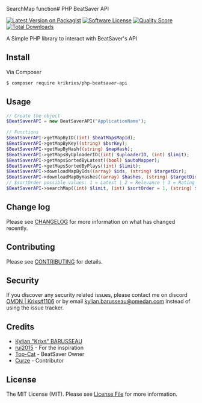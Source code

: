 SearchMap function# PHP BeatSaver API

[![Latest Version on Packagist][ico-version]][link-packagist]
[![Software License][ico-license]](LICENSE.md)
[![Quality Score][ico-code-quality]][link-code-quality]
[![Total Downloads][ico-downloads]][link-downloads]

A Simple PHP library to interact with BeatSaver's API

## Install

Via Composer

``` bash
$ composer require krikrixs/php-beatsaver-api
```

## Usage

``` php
// Create the object
$BeatSaverAPI = new BeatSaverAPI("ApplicationName");

// Functions
$BeatSaverAPI->getMapByID((int) $beatMapsMapId);
$BeatSaverAPI->getMapByKey((string) $bsrKey);
$BeatSaverAPI->getMapByHash((string) $mapHash);
$BeatSaverAPI->getMapsByUploaderID((int) $uploaderID, (int) $limit);
$BeatSaverAPI->getMapsSortedByLatest((bool) $autoMapper);
$BeatSaverAPI->getMapsSortedByPlays((int) $limit);
$BeatSaverAPI->downloadMapByIds((array) $ids, (string) $targetDir);
$BeatSaverAPI->downloadMapByHashes((array) $hashes, (string) $targetDir);
// $sortOrder possible values: 1 = Latest | 2 = Relevance | 3 = Rating
$BeatSaverAPI->searchMap((int) $limit, (int) $sortOrder = 1, (string) $mapName = null, (DateTime) $startDate = null, (DateTime) $endDate = null, (bool) $ranked = false, (bool) $automapper = false, (bool) $chroma = false, (bool) $noodle = false, (bool) $cinema = false, (bool) $fullSpread = false, (float) $minBpm = null, (float) $maxBpm = null, (float) $minNps = null, (float) $maxNps = null, (float) $minRating = null, (float) $maxRating = null, (int) $minDuration = null, (int) $maxDuration = null): ResponseMaps; 
```

## Change log

Please see [CHANGELOG](CHANGELOG.md) for more information on what has changed recently.

## Contributing

Please see [CONTRIBUTING](CONTRIBUTING.md) for details.

## Security

If you discover any security related issues, please contact me on discord [OMDN | Krixs#1106](https://discordapp.com/users/220151545486901248) or by email [kylian.barusseau@omedan.com](mailto:kylian.barusseau@omedan.com) instead of using the issue tracker.

## Credits

- [Kylian "Krixs" BARUSSEAU][link-author]
- [rui2015][link-rui] - For the inspiration
- [Top-Cat](https://github.com/Top-Cat) - BeatSaver Owner
- [Curze](https://github.com/charliemo25) - Contributor

## License

The MIT License (MIT). Please see [License File](LICENSE.md) for more information.

[ico-version]: https://img.shields.io/packagist/v/krikrixs/php-beatsaver-api.svg?style=flat-square
[ico-license]: https://img.shields.io/badge/license-MIT-brightgreen.svg?style=flat-square
[ico-travis]: https://img.shields.io/travis/krikrixs/php-beatsaver-api/master.svg?style=flat-square
[ico-scrutinizer]: https://img.shields.io/scrutinizer/coverage/g/krikrixs/php-beatsaver-api.svg?style=flat-square
[ico-code-quality]: https://img.shields.io/scrutinizer/g/krikrixs/php-beatsaver-api.svg?style=flat-square
[ico-downloads]: https://img.shields.io/packagist/dt/krikrixs/php-beatsaver-api.svg?style=flat-square

[link-packagist]: https://packagist.org/packages/krikrixs/php-beatsaver-api
[link-travis]: https://travis-ci.org/krikrixs/php-beatsaver-api
[link-scrutinizer]: https://scrutinizer-ci.com/g/krikrixs/php-beatsaver-api/code-structure
[link-code-quality]: https://scrutinizer-ci.com/g/krikrixs/php-beatsaver-api
[link-downloads]: https://packagist.org/packages/krikrixs/php-beatsaver-api
[link-author]: https://github.com/KriKrixs
[link-rui]: https://github.com/rui2015

